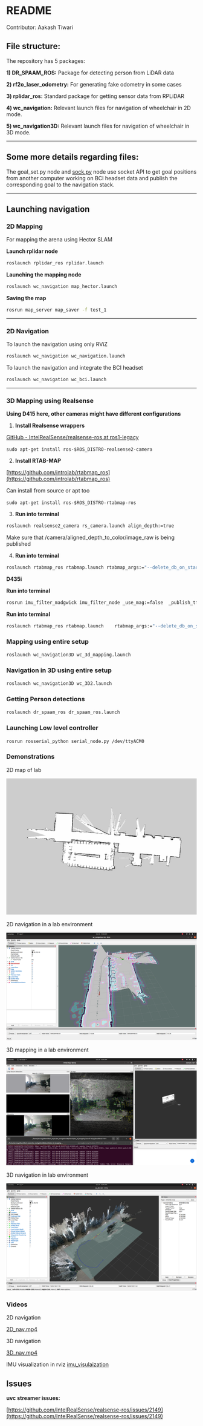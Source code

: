 # README

Contributor: Aakash Tiwari

## File structure:

The repository has 5 packages:

******1) DR_SPAAM_ROS:****** Package for detecting person from LiDAR data

************************************************2) rf2o_laser_odometry:************************************************ For generating fake odometry in some cases

********************************3) rplidar_ros:******************************** Standard package for getting sensor data from RPLiDAR

**********4) wc_navigation:********** Relevant launch files for navigation of wheelchair in 2D mode.

**********5) wc_navigation3D:********** Relevant launch files for navigation of wheelchair in 3D mode.

---

## Some more details regarding files:

The goal_set.py node and [sock.py](http://sock.py) node use socket API to get goal positions from another computer working on BCI headset data and publish the corresponding goal to the navigation stack.

---

## Launching navigation

### 2D Mapping

For mapping the arena using Hector SLAM

**Launch rplidar node**

```bash
roslaunch rplidar_ros rplidar.launch
```

**Launching the mapping node** 

```bash
roslaunch wc_navigation map_hector.launch
```

**Saving the map**

```bash
rosrun map_server map_saver -f test_1
```

---

### 2D Navigation

To launch the navigation using only RViZ 

```bash
roslaunch wc_navigation wc_navigation.launch
```

To launch the navigation and integrate the BCI headset

```bash
roslaunch wc_navigation wc_bci.launch
```

---

### 3D Mapping using Realsense

**********Using D415 here, other cameras might have different configurations**********

1) **Install Realsense wrappers**

[GitHub - IntelRealSense/realsense-ros at ros1-legacy](https://github.com/IntelRealSense/realsense-ros/tree/ros1-legacy)

`sudo apt-get install ros-$ROS_DISTRO-realsense2-camera`

2) **Install RTAB-MAP**

[https://github.com/introlab/rtabmap_ros](https://github.com/introlab/rtabmap_ros)

Can install from source or apt too

`sudo apt-get install ros-$ROS_DISTRO-rtabmap-ros`

3) **Run into terminal**

```bash
roslaunch realsense2_camera rs_camera.launch align_depth:=true
```

Make sure that /camera/aligned_depth_to_color/image_raw is being published

4) **Run into terminal**

```bash
roslaunch rtabmap_ros rtabmap.launch rtabmap_args:="--delete_db_on_start --Optimizer/GravitySigma 0.3" depth_topic:=/camera/aligned_depth_to_color/image_raw rgb_topic:=/camera/color/image_raw camera_info_topic:=/camera/color/camera_info approx_sync:=false
```

**********D435i**********

**Run into terminal**

```bash
rosrun imu_filter_madgwick imu_filter_node _use_mag:=false  _publish_tf:=false _world_frame:="enu"  /imu/data_raw:=/camera/imu  /imu/data:=/rtabmap/imu
```

**Run into terminal**

```bash
roslaunch rtabmap_ros rtabmap.launch	rtabmap_args:="--delete_db_on_start --Optimizer/GravitySigma 0.3"	depth_topic:=/camera/aligned_depth_to_color/image_raw	rgb_topic:=/camera/color/image_raw	camera_info_topic:=/camera/color/camera_info	approx_sync:=false	wait_imu_to_init:=true	imu_topic:=/rtabmap/imu
```

### Mapping using entire setup

```bash
roslaunch wc_navigation3D wc_3d_mapping.launch
```

### Navigation in 3D using entire setup

```bash
roslaunch wc_navigation3D wc_3D2.launch
```

### Getting Person detections

```bash
roslaunch dr_spaam_ros dr_spaam_ros.launch
```
### Launching Low level controller

```bash
rosrun rosserial_python serial_node.py /dev/ttyACM0
```

### Demonstrations
2D map of lab

![map](README%20b4d642b1ba3249dd85b1bd94d6f46439/test_3.png)

2D navigation in a lab environment

![Screenshot from 2023-10-26 10-38-09.png](README%20b4d642b1ba3249dd85b1bd94d6f46439/Screenshot_from_2023-10-26_10-38-09.png)

3D mapping in a lab environment

![Screenshot from 2023-10-26 10-43-20.png](README%20b4d642b1ba3249dd85b1bd94d6f46439/Screenshot_from_2023-10-26_10-43-20.png)

3D navigation in lab environment

![Screenshot from 2023-10-26 10-46-57.png](README%20b4d642b1ba3249dd85b1bd94d6f46439/Screenshot_from_2023-10-26_10-46-57.png)

### Videos

2D navigation

[2D_nav.mp4](README%20b4d642b1ba3249dd85b1bd94d6f46439/2D_nav.mp4)

3D navigation

[3D_nav.mp4](README%20b4d642b1ba3249dd85b1bd94d6f46439/3D_nav.mp4)

IMU visualization in rviz
[imu_visulaization](https://www.youtube.com/watch?v=5yBu7VM4hyY)

## Issues

**uvc streamer issues:**

[https://github.com/IntelRealSense/realsense-ros/issues/2149](https://github.com/IntelRealSense/realsense-ros/issues/2149)

